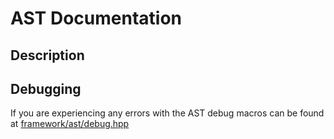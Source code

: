 # AST Documentation

## Description



## Debugging

If you are experiencing any errors with the AST debug macros can be found at [framework/ast/debug.hpp](../../framework/ast/debug.hpp)
